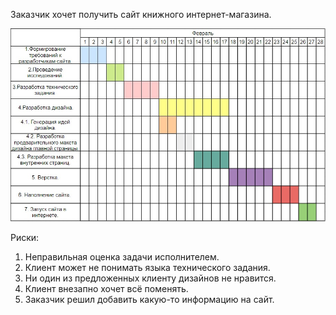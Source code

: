 Заказчик хочет получить сайт книжного интернет-магазина. 

![alt text](https://github.com/ctel-prj-mng/1-gantt-60218-KsushaSeliv/blob/master/Gant.jpg)

Риски:
1. Неправильная оценка задачи исполнителем.
2. Клиент может не понимать языка технического задания.
3. Ни один из предложенных клиенту дизайнов не нравится.
4. Клиент внезапно хочет всё поменять.
5. Заказчик решил добавить какую-то информацию на сайт.
